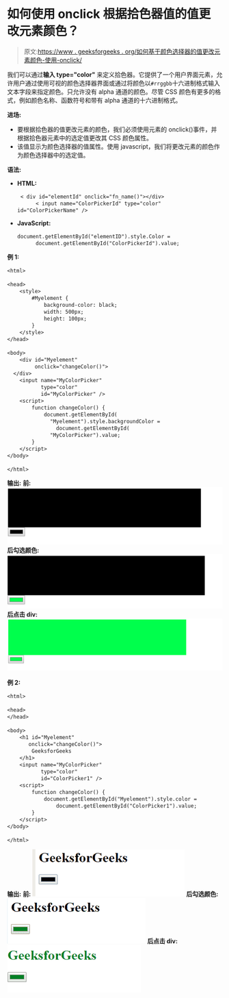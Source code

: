 # 如何使用 onclick 根据拾色器值的值更改元素颜色？

> 原文:[https://www . geeksforgeeks . org/如何基于颜色选择器的值更改元素颜色-使用-onclick/](https://www.geeksforgeeks.org/how-to-change-an-element-color-based-on-value-of-the-color-picker-value-using-onclick/)

我们可以通过**输入 type="color"** 来定义拾色器。它提供了一个用户界面元素，允许用户通过使用可视的颜色选择器界面或通过将颜色以`#rrggbb`十六进制格式输入文本字段来指定颜色。只允许没有 alpha 通道的颜色。尽管 CSS 颜色有更多的格式，例如颜色名称、函数符号和带有 alpha 通道的十六进制格式。

**进场:**

*   要根据拾色器的值更改元素的颜色，我们必须使用元素的 onclick()事件，并根据拾色器元素中的选定值更改其 CSS 颜色属性。
*   该值显示为颜色选择器的值属性。使用 javascript，我们将更改元素的颜色作为颜色选择器中的选定值。

**语法:**

*   **HTML:**

    ```
     < div id="elementId" onclick="fn_name()"></div>
          < input name="ColorPickerId" type="color" id="ColorPickerName" />
    ```

*   **JavaScript:**

    ```
    document.getElementById("elementID").style.Color = 
          document.getElementById("ColorPickerId").value;
    ```

**例 1:**

```
<html>

<head>
    <style>
        #Myelement {
            background-color: black;
            width: 500px;
            height: 100px;
        }
    </style>
</head>

<body>
    <div id="Myelement" 
         onclick="changeColor()">
  </div>
    <input name="MyColorPicker"
           type="color"
           id="MyColorPicker" />
    <script>
        function changeColor() {
            document.getElementById(
              "Myelement").style.backgroundColor =
                document.getElementById(
              "MyColorPicker").value;
        }
    </script>
</body>

</html>
```

**输出:**
**前:**
![](img/fb237736eb8c65bd197dbab88eb2d6f2.png)
**后勾选颜色:**
![](img/7e3c130f718d6db99b771d34e90fa09c.png)
**后点击 div:**
![](img/a9e30d91afd3f96994c7b0a978fc7f4d.png)

**例 2:**

```
<html>

<head>
</head>

<body>
    <h1 id="Myelement" 
       onclick="changeColor()">
        GeeksforGeeks
    </h1>
    <input name="MyColorPicker" 
           type="color"
           id="ColorPicker1" />
    <script>
        function changeColor() {
            document.getElementById("Myelement").style.color =
                document.getElementById("ColorPicker1").value;
        }
    </script>
</body>

</html>
```

**输出:**
**前:**
![](img/22e6081766182ecc91f92a4e5db214ac.png)
**后勾选颜色:**
![](img/fc9826841a8b5766024f589882d42561.png)
**后点击 div:**
![](img/1f45ca4a2c5cfb324e061840d676dac5.png)